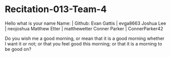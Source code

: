 # Recitation-013-Team-4
Hello what is your name
Name:         |    Github:
Evan Gattis   |    evga8663
Joshua Lee    |    neojoshua
Matthew Etter |    matthewetter
Conner Parker |    ConnerParker42

Do you wish me a good morning, or mean that it is a good morning whether I want it or not; or that you feel good this morning; or that it is a morning to be good on?